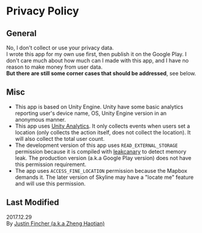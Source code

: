 # Privacy Policy
<!--{h1:.massive-header.-with-tagline}-->

## General
No, I don't collect or use your privacy data.  
I wrote this app for my own use first, then publish it on the Google Play. I don't care much about how much can I made with this app, and I have no reason to make money from user data.  
**But there are still some corner cases that should be addressed**, see below.

## Misc
- This app is based on Unity Engine. Unity have some basic analytics reporting user's device name, OS, Unity Engine version in an anonymous manner.
- This app uses [Unity Analytics](https://unity3d.com/unity/features/analytics). It only collects events when users set a location (only collects the action itself, does not collect the location). It will also collect the total user count.
- The development version of this app uses `READ_EXTERNAL_STORAGE` permission because it is compiled with [leakcanary](https://github.com/square/leakcanary) to detect memory leak. The production version (a.k.a Google Play version) does not have this permission requirement.
- The app uses `ACCESS_FINE_LOCATION` permission because the Mapbox demands it. The later version of Skyline may have a "locate me" feature and will use this permission.

## Last Modified
2017.12.29  
By [Justin Fincher (a.k.a Zheng Haotian)](https://fincher.im)  


